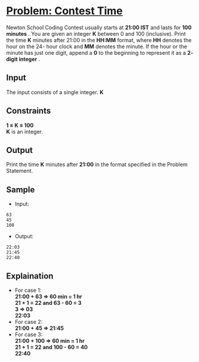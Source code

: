 # [Problem: Contest Time](https://my.newtonschool.co/playground/code/0vzuohqzxi2n)

Newton School Coding Contest usually starts at **21:00 IST** and lasts for **100 minutes** .
You are given an integer **K** between 0 and 100 (inclusive). Print the time **K** minutes after 21:00 in the **HH:MM** format, where **HH** denotes the hour on the 24- hour clock and **MM** denotes the minute. If the hour or the minute has just one digit, append a **0** to the beginning to represent it as a **2- digit integer** .

## Input

The input consists of a single integer.
**K**

## Constraints

**1 ≤ K ≤ 100** <br>
**K** is an integer.

## Output

Print the time **K** minutes after **21:00** in the format specified in the Problem Statement.

## Sample

- Input:
```
63
45
100
```

- Output:
```
22:03
21:45
22:40
```

## Explaination

- For case 1: <br> **21:00 + 63 => 60 min = 1 hr <br> 21 + 1 = 22 and 63 - 60 = 3 <br> 3 => 03 <br> 22:03** <br>
- For case 2: <br> **21:00 + 45 => 21:45** <br>
- For case 3: <br> **21:00 + 100 => 60 min = 1 hr <br> 21 + 1 = 22 and 100 - 60 = 40 <br> 22:40** <br>
